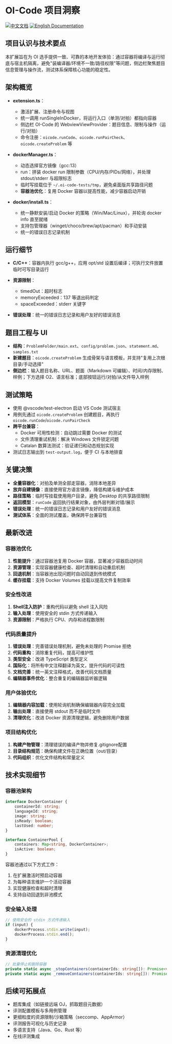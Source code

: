# OI-Code 项目洞察

[![中文文档](https://img.shields.io/badge/项目洞察-中文-red.svg)](i18n/chinese/PROJECT_INSIGHTS.md)
[![English Documentation](https://img.shields.io/badge/Project-Insights-blue.svg)](../../docs/PROJECT_INSIGHTS.md)

## 项目认识与技术要点

本扩展旨在为 OI 选手提供一致、可靠的本地开发体验：通过容器将编译与运行彻底与宿主机隔离，避免"装编译器/环境不一致/路径权限"等问题，侧边栏聚焦题目信息管理与操作流，测试体系保障核心功能的稳定性。

## 架构概览

- **extension.ts**：
  - 激活扩展、注册命令与视图
  - 统一调用 runSingleInDocker，将运行入口（单测/对拍）都指向容器
  - 侧边栏 OI-Code 的 WebviewViewProvider：题目信息、限制与操作（运行/对拍）
  - 命令注册：`oicode.runCode`、`oicode.runPairCheck`、`oicode.createProblem` 等

- **dockerManager.ts**：
  - 动态选择官方镜像（gcc:13）
  - run：拼装 docker run 限制参数（CPU/内存/PIDs/网络），并处理 stdout/stderr 与超限标志
  - 临时写挂载位于 `~/.oi-code-tests/tmp`，避免桌面版共享路径问题
  - **容器池优化**：复用 Docker 容器以提高性能，减少容器启动开销

- **docker/install.ts**：
  - 统一静默安装/启动 Docker 的策略（Win/Mac/Linux），并轮询 docker info 直至就绪
  - 支持包管理器（winget/choco/brew/apt/pacman）和手动安装
  - 统一的错误日志记录机制

## 运行细节

- **C/C++**：容器内执行 gcc/g++，应用 opt/std 设置后编译；可执行文件放置临时可写目录运行

- **资源限制**：
  - timedOut：超时标志
  - memoryExceeded：137 等退出码判定
  - spaceExceeded：stderr 关键字
- **错误处理**：统一的错误日志记录和用户友好的错误消息

## 题目工程与 UI

- **结构**：`ProblemFolder/main.ext`、`config/problem.json`、`statement.md`、`samples.txt`
- **新建题目**：`oicode.createProblem` 生成骨架与语言模板，并支持"复用上次根目录/手动选择"
- **侧边栏**：输入题目名称、URL、题面（Markdown 可编辑）、时间/内存限制、样例；下方选择 O2、语言标准；底部按钮运行/对拍/从文件导入样例

## 测试策略

- 使用 @vscode/test-electron 启动 VS Code 测试宿主
- 用例先通过 `oicode.createProblem` 创建题目，再执行 `oicode.runCode`/`oicode.runPairCheck`
- **跨平台兼容**：
  - Docker 可用性检测：自动跳过需要 Docker 的测试
  - 文件清理重试机制：解决 Windows 文件锁定问题
  - Catalan 数算法测试：验证递归和动态规划实现
- 测试日志输出到 `test-output.log`，便于 CI 与本地排查

## 关键决策

- **全量容器化**：对拍及单测全部走容器，消除本地差异
- **放弃自建镜像**：直接使用官方语言镜像，降低构建与维护成本
- **路径策略**：临时写挂载使用用户目录，避免 Desktop 的共享路径限制
- **返回模型**：`runCode` 返回执行结果对象，由外层判断对错/展示
- **错误处理**：统一的错误日志记录和用户友好的错误消息
- **测试体系**：全面的测试覆盖，确保跨平台兼容性

## 最新改进

### 容器池优化
1. **性能提升**：通过容器池复用 Docker 容器，显著减少容器启动时间
2. **资源管理**：实现容器健康检查、超时清理和自动重启机制
3. **回退机制**：当容器池出现问题时自动回退到传统模式
4. **缓存挂载**：支持 Docker Volumes 挂载以提高文件复制效率

### 安全性改进
1. **Shell注入防护**：重构代码以避免 shell 注入风险
2. **输入处理**：使用安全的 stdin 方式传递输入
3. **资源限制**：严格执行 CPU、内存和进程数限制

### 代码质量提升
1. **错误处理**：完善错误处理机制，避免未处理的 Promise 拒绝
2. **代码重构**：消除重复代码，提高可维护性
3. **类型安全**：改进 TypeScript 类型定义
4. **国际化**：将所有中文注释翻译为英文，提升代码的可读性
5. **文档完善**：统一英文注释格式，改善代码文档质量
6. **编辑器事件优化**：整合重复的编辑器监听器逻辑

### 用户体验优化
1. **编辑器内容加载**：使用轮询机制确保编辑器内容完全加载
2. **输出处理**：直接使用 stdout 而不是临时文件
3. **清理优化**：改进 Docker 资源清理逻辑，避免删除用户数据

### 项目结构优化
1. **构建产物管理**：清理错误的编译产物并修复.gitignore配置
2. **目录结构规范**：确保构建文件在正确位置（out/目录）
3. **代码组织**：优化文件结构和常量定义

## 技术实现细节

### 容器池架构
```typescript
interface DockerContainer {
    containerId: string;
    languageId: string;
    image: string;
    isReady: boolean;
    lastUsed: number;
}

interface ContainerPool {
    containers: Map<string, DockerContainer>;
    isActive: boolean;
}
```

容器池通过以下方式工作：
1. 在扩展激活时预启动容器
2. 为每种语言维护一个活动容器
3. 实现健康检查和超时清理
4. 支持自动回退到非池模式

### 安全输入处理
```typescript
// 使用安全的 stdin 方式传递输入
if (input) {
    dockerProcess.stdin.write(input);
    dockerProcess.stdin.end();
}
```

### 资源清理优化
```typescript
// 批量停止和删除容器
private static async _stopContainers(containerIds: string[]): Promise<void>
private static async _removeContainers(containerIds: string[]): Promise<void>
```

## 后续可拓展点

- 题库集成（如链接远端 OJ，抓取题目元数据）
- 评测配置模板与多用例管理
- 更细粒度的资源限制/沙箱策略（seccomp、AppArmor）
- 评测报告可视化与历史记录
- 多语言支持（Java、Go、Rust 等）
- 在线评测集成
